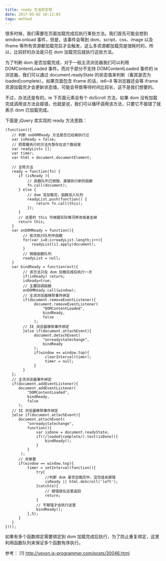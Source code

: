 ```yaml
---
title: ready 方法的实现
date: 2017-05-02 16:12:03
tags: method
---
```


很多时候，我们需要在页面加载完成后执行某些方法。我们首先可能会想到 window.onload 事件，但是，该事件会等到 dom、script、css、image 以及 iframe 等所有资源都加载完后才会触发，这么多资源都加载完是很耗时的，所以，比较好的办法是只在 dom 加载完后就执行这些方法。

<!-- more -->

为了判断 dom 是否加载完成，对于一般主流浏览器我们可以利用 DOMContentLoaded 事件。而对于部分不支持 DOMContentLoaded 事件的 ie 浏览器，我们可以通过 document.readyState 的状态值来判断（看其是否为 loaded|complete）。如果页面包含 iframe 的话，ie6~8 等浏览器还会等 iframe 资源加载完才会更新状态值，可能会导致等待时间比较长，这不是我们想要的。

不过，办法还是有的。ie 下页面元素会有个 doScroll 方法，如果 dom 没有加载完成调用该方法会报错，也就是说，我们可以循环调用该方法，只要它不报错了就表示 dom 已加载完成。

下面是 jQuery 库实现的 ready 方法思路：

```
(function(){
   // 判断 onDOMReady 方法是否已经被执行过
   var isReady = false; 
   // 把需要执行的方法先暂存在这个数组里
   var readyList= [];
   var timer;
   var html = document.documentElement;

   // 全局方法
   ready = function(fn) {
      if (isReady ){
          // 函数队列已销毁，直接执行新的函数
          fn.call(document);
      } else {
          // dom 没加载完，函数加入队列
          readyList.push(function() { 
              return fn.call(this);
          });
      }
      // 这里的 this 可根据实际情况修改或者去掉 
      return this;
   }
   var onDOMReady = function(){
        // 依次执行队列中函数
        for(var i=0;i<readyList.length;i++){
            readyList[i].apply(document);
        }
        // 销毁函数队列
        readyList = null;
   }
   var bindReady = function(evt){
        // 该方法只在 dom 加载完成后执行一次
        if(isReady) return;
        isReady=true;
        // 主要回调函数
        onDOMReady.call(window);
        // 主流浏览器移除事件绑定
        if(document.removeEventListener){
             document.removeEventListener(
                 "DOMContentLoaded",
                 bindReady,
                 false
             );
        // IE 浏览器移除事件绑定
        }else if(document.attachEvent){
             document.detachEvent(
                 "onreadystatechange",
                 bindReady
             );
             if(window == window.top){
                  clearInterval(timer);
                  timer = null;
             }
        }
   };
   // 主流浏览器事件绑定
   if(document.addEventListener){
      document.addEventListener(
          "DOMContentLoaded",
          bindReady,
          false
      );
   // IE 浏览器移除事件绑定
   }else if(document.attachEvent){
      document.attachEvent(
          "onreadystatechange", 
          function(){
              var isDone = document.readyState;
              if((/loaded|complete/).test(isDone)){
                  bindReady();
              }
          }
       );
      // 非嵌套
      if(window == window.top){
          timer = setInterval(function(){
              try{
                  //判断 dom 是否加载完毕，没完成会报错
                  isReady || html.doScroll('left');
              }catch(e){
                  // 报错就在这里返回
                  return;
              }
              // 不报错才会执行这里
              bindReady();
          },5);
      }
   }
})();
```

如果有多个函数绑定需要绑定到 dom 加载完成后执行，为了防止重复绑定，这里利用函数队列来保证多个函数有序执行。



参考：
[1] http://yevon.is-programmer.com/posts/30046.html